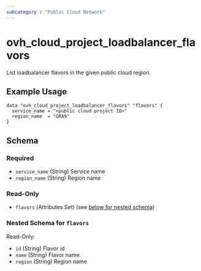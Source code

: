 ```yaml
---
subcategory : "Public Cloud Network"
---
```


# ovh_cloud_project_loadbalancer_flavors

List loadbalancer flavors in the given public cloud region.

## Example Usage

```hcl
data "ovh_cloud_project_loadbalancer_flavors" "flavors" {
  service_name = "<public cloud project ID>"
  region_name  = "GRA9"
}
```

<!-- schema generated by tfplugindocs -->
## Schema

### Required

- `service_name` (String) Service name
- `region_name` (String) Region name

### Read-Only

- `flavors` (Attributes Set) (see [below for nested schema](#nestedatt--flavors))

<a id="nestedatt--flavors"></a>
### Nested Schema for `flavors`

Read-Only:

- `id` (String) Flavor id
- `name` (String) Flavor name
- `region` (String) Region name
